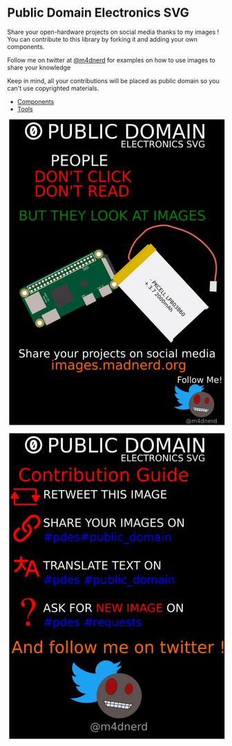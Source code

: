 # Public Domain Electronics SVG
Share your open-hardware projects on social media thanks to my images !    
You can contribute to this library by forking it and adding your own components.

Follow me on twitter at [@m4dnerd](https://twitter.com/m4dnerd) for examples on how to use images to share your knowledge

Keep in mind, all your contributions will be placed as public domain so you can't use copyrighted materials.

* [Components](https://github.com/maditnerd/publicDomainSVG/tree/master/components)
* [Tools](https://github.com/maditnerd/publicDomainSVG/tree/master/tools)


![pdes](publicDomainSVG_en.png)

![pdes](contributing_en.png)
